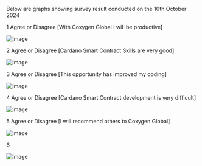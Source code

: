 Below are graphs showing survey result conducted on the 10th October 2024

1 Agree or Disagree [With Coxygen Global I will be productive]

![image](https://github.com/user-attachments/assets/f69b1f3e-bdb9-40cd-8888-2a65cc4a2f6c)

2 Agree or Disagree [Cardano Smart Contract Skills are very good]

![image](https://github.com/user-attachments/assets/4ed35982-5931-456a-ba33-eb1a6a06e4bf)

3 Agree or Disagree [This opportunity has improved my coding]

![image](https://github.com/user-attachments/assets/afed49bf-5c46-448e-96e0-b78da95ae6d9)

4 Agree or Disagree [Cardano Smart Contract development is very difficult]

![image](https://github.com/user-attachments/assets/c48f5aa4-9f8e-4568-a04f-9fc16bb071a3)

5 Agree or Disagree [I will recommend others to Coxygen Global]

![image](https://github.com/user-attachments/assets/f1dcb3e4-9bfc-4731-88d9-de60d7463277)

6 

![image](https://github.com/user-attachments/assets/5eb67611-603f-4980-a7ff-94c791246313)

